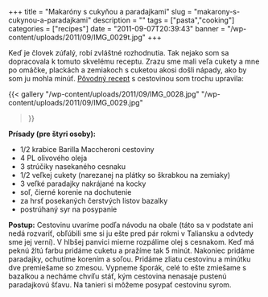 +++
title = "Makaróny s cukyňou a paradajkami"
slug = "makarony-s-cukynou-a-paradajkami"
description = ""
tags = ["pasta","cooking"]
categories = ["recipes"]
date = "2011-09-07T20:39:43"
banner = "/wp-content/uploads/2011/09/IMG_0029t.jpg"
+++

Keď je človek zúfalý, robí zvláštné rozhodnutia. Tak nejako som sa dopracovala k tomuto skvelému
receptu. Zrazu sme mali veľa cukety a mne po omáčke, plackách a zemiakoch s cuketou akosi došli nápady, ako by som ju mohla minúť. <a href="http://www.barillaus.com/Recipes/Barilla-Whole-Grain-Spaghetti-with-Zucchini-and-Yellow-Squash.aspx">Pôvodný recept</a> s cestovinou som trochu upravila:

{{< gallery
    "/wp-content/uploads/2011/09/IMG_0028.jpg"
    "/wp-content/uploads/2011/09/IMG_0029.jpg"
>}}

**Prísady (pre štyri osoby):**  

* 1/2 krabice Barilla Maccheroni cestoviny
* 4 PL olivového oleja
* 3 strúčiky nasekaného cesnaku
* 1/2 veľkej cukety (narezanej na plátky so škrabkou na zemiaky)
* 3 veľké paradajky nakrájané na kocky
* soľ, čierné korenie na dochutenie
* za hrsť posekaných čerstvých listov bazalky
* postrúhaný syr na posypanie

**Postup:**
Cestovinu uvaríme podľa návodu na obale (táto sa v podstate ani nedá rozvariť, obľúbili sme si ju
ešte pred pár rokmi v Taliansku a odvtedy sme jej verní). V hlbšej panvici mierne rozpálime olej s
cesnakom. Keď má peknú žltú farbu pridáme cuketu a pražíme tak 5 minút. Nakoniec pridáme paradajky,
ochutíme korením a soľou. Pridáme zliatu cestovinu a minútku dve premiešame so zmesou. Vypneme
šporák, celé to ešte zmiešame s bazalkou a necháme chvíľu stáť, kým cestovina nenasaje pustenú
paradajkovú šťavu. Na tanieri si môžeme posypať cestovinu syrom.
